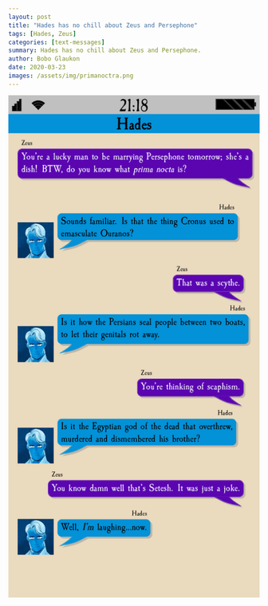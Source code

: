 ```yaml
---
layout: post
title: "Hades has no chill about Zeus and Persephone"
tags: [Hades, Zeus]
categories: [text-messages]
summary: Hades has no chill about Zeus and Persephone.
author: Bobo Glaukon
date: 2020-03-23
images: /assets/img/primanoctra.png
---
```


![Hades has no chill about Zeus and Persephone](/assets/img/primanoctra.png)

